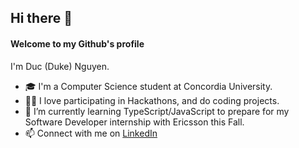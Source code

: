 ## Hi there 👋

#### Welcome to my Github's profile

I'm Duc (Duke) Nguyen.
- 🎓 I'm a Computer Science student at Concordia University. 
- 👨‍💻 I love participating in Hackathons, and do coding projects. 
- 🌱 I’m currently learning TypeScript/JavaScript to prepare for my Software Developer internship with Ericsson this Fall.
- 📫 Connect with me on [LinkedIn](https://www.linkedin.com/in/ductringn/)



<!--
**DukeNgn/DukeNgn** is a ✨ _special_ ✨ repository because its `README.md` (this file) appears on your GitHub profile.

Here are some ideas to get you started:

- 🔭 I’m currently working on ...
- 🌱 I’m currently learning ...
- 👯 I’m looking to collaborate on ...
- 🤔 I’m looking for help with ...
- 💬 Ask me about ...
- 📫 How to reach me: ...
- 😄 Pronouns: ...
- ⚡ Fun fact: ...
-->


